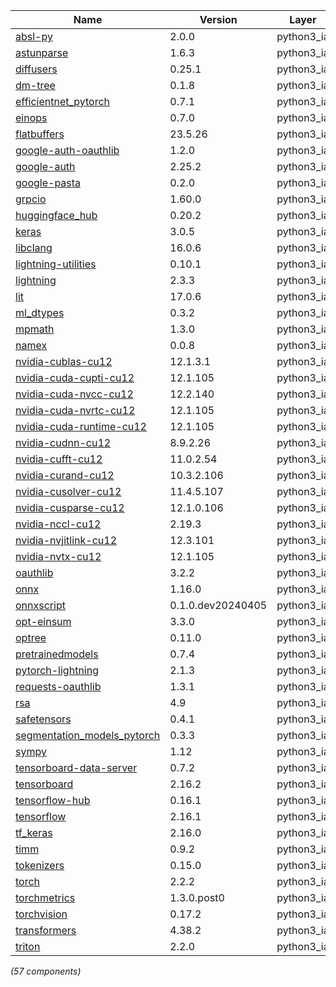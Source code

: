 | Name | Version | Layer |
| --- | --- | --- |
| [absl-py](https://github.com/abseil/abseil-py) | 2.0.0 | python3_ia |
| [astunparse](https://github.com/simonpercivall/astunparse) | 1.6.3 | python3_ia |
| [diffusers](https://github.com/huggingface/diffusers) | 0.25.1 | python3_ia |
| [dm-tree](https://github.com/deepmind/tree) | 0.1.8 | python3_ia |
| [efficientnet_pytorch](https://github.com/lukemelas/EfficientNet-PyTorch) | 0.7.1 | python3_ia |
| [einops](https://github.com/arogozhnikov/einops) | 0.7.0 | python3_ia |
| [flatbuffers](https://google.github.io/flatbuffers/) | 23.5.26 | python3_ia |
| [google-auth-oauthlib](https://github.com/GoogleCloudPlatform/google-auth-library-python-oauthlib) | 1.2.0 | python3_ia |
| [google-auth](https://github.com/googleapis/google-auth-library-python) | 2.25.2 | python3_ia |
| [google-pasta](https://github.com/google/pasta) | 0.2.0 | python3_ia |
| [grpcio](https://grpc.io) | 1.60.0 | python3_ia |
| [huggingface_hub](https://github.com/huggingface/huggingface_hub) | 0.20.2 | python3_ia |
| [keras](https://github.com/keras-team/keras) | 3.0.5 | python3_ia |
| [libclang](https://github.com/sighingnow/libclang) | 16.0.6 | python3_ia |
| [lightning-utilities](https://github.com/Lightning-AI/utilities) | 0.10.1 | python3_ia |
| [lightning](https://github.com/Lightning-AI/lightning) | 2.3.3 | python3_ia |
| [lit](http://llvm.org) | 17.0.6 | python3_ia |
| [ml_dtypes](https://github.com/jax-ml/ml_dtypes) | 0.3.2 | python3_ia |
| [mpmath](http://mpmath.org/) | 1.3.0 | python3_ia |
| [namex](https://pypi.org/project/namex) | 0.0.8 | python3_ia |
| [nvidia-cublas-cu12](https://developer.nvidia.com/cuda-zone) | 12.1.3.1 | python3_ia |
| [nvidia-cuda-cupti-cu12](https://developer.nvidia.com/cuda-zone) | 12.1.105 | python3_ia |
| [nvidia-cuda-nvcc-cu12](https://developer.nvidia.com/cuda-zone) | 12.2.140 | python3_ia |
| [nvidia-cuda-nvrtc-cu12](https://developer.nvidia.com/cuda-zone) | 12.1.105 | python3_ia |
| [nvidia-cuda-runtime-cu12](https://developer.nvidia.com/cuda-zone) | 12.1.105 | python3_ia |
| [nvidia-cudnn-cu12](https://developer.nvidia.com/cuda-zone) | 8.9.2.26 | python3_ia |
| [nvidia-cufft-cu12](https://developer.nvidia.com/cuda-zone) | 11.0.2.54 | python3_ia |
| [nvidia-curand-cu12](https://developer.nvidia.com/cuda-zone) | 10.3.2.106 | python3_ia |
| [nvidia-cusolver-cu12](https://developer.nvidia.com/cuda-zone) | 11.4.5.107 | python3_ia |
| [nvidia-cusparse-cu12](https://developer.nvidia.com/cuda-zone) | 12.1.0.106 | python3_ia |
| [nvidia-nccl-cu12](https://developer.nvidia.com/cuda-zone) | 2.19.3 | python3_ia |
| [nvidia-nvjitlink-cu12](https://developer.nvidia.com/cuda-zone) | 12.3.101 | python3_ia |
| [nvidia-nvtx-cu12](https://developer.nvidia.com/cuda-zone) | 12.1.105 | python3_ia |
| [oauthlib](https://github.com/oauthlib/oauthlib) | 3.2.2 | python3_ia |
| [onnx](https://onnx.ai/) | 1.16.0 | python3_ia |
| [onnxscript](https://onnxscript.ai/) | 0.1.0.dev20240405 | python3_ia |
| [opt-einsum](https://github.com/dgasmith/opt_einsum) | 3.3.0 | python3_ia |
| [optree](https://github.com/metaopt/optree) | 0.11.0 | python3_ia |
| [pretrainedmodels](https://github.com/cadene/pretrained-models.pytorch) | 0.7.4 | python3_ia |
| [pytorch-lightning](https://github.com/Lightning-AI/lightning) | 2.1.3 | python3_ia |
| [requests-oauthlib](https://github.com/requests/requests-oauthlib) | 1.3.1 | python3_ia |
| [rsa](https://stuvel.eu/rsa) | 4.9 | python3_ia |
| [safetensors](https://github.com/huggingface/safetensors) | 0.4.1 | python3_ia |
| [segmentation_models_pytorch](https://github.com/qubvel/segmentation_models.pytorch) | 0.3.3 | python3_ia |
| [sympy](https://sympy.org) | 1.12 | python3_ia |
| [tensorboard-data-server](https://github.com/tensorflow/tensorboard/tree/master/tensorboard/data/server) | 0.7.2 | python3_ia |
| [tensorboard](https://github.com/tensorflow/tensorboard) | 2.16.2 | python3_ia |
| [tensorflow-hub](https://github.com/tensorflow/hub) | 0.16.1 | python3_ia |
| [tensorflow](https://www.tensorflow.org/) | 2.16.1 | python3_ia |
| [tf_keras](https://keras.io/) | 2.16.0 | python3_ia |
| [timm](https://github.com/huggingface/pytorch-image-models) | 0.9.2 | python3_ia |
| [tokenizers](https://github.com/huggingface/tokenizers) | 0.15.0 | python3_ia |
| [torch](https://pytorch.org/) | 2.2.2 | python3_ia |
| [torchmetrics](https://github.com/Lightning-AI/torchmetrics) | 1.3.0.post0 | python3_ia |
| [torchvision](https://github.com/pytorch/vision) | 0.17.2 | python3_ia |
| [transformers](https://github.com/huggingface/transformers) | 4.38.2 | python3_ia |
| [triton](https://github.com/openai/triton/) | 2.2.0 | python3_ia |

*(57 components)*
